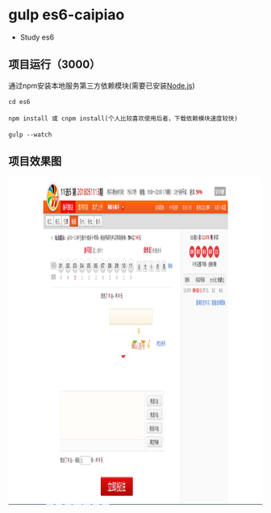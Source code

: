 # gulp es6-caipiao

- Study es6

## 项目运行（3000）
通过npm安装本地服务第三方依赖模块(需要已安装[Node.js](https://nodejs.org/en/))

```
cd es6

npm install 或 cnpm install(个人比较喜欢使用后者，下载依赖模块速度较快)

gulp --watch

```

## 项目效果图
<img src="https://raw.githubusercontent.com/WuChenDi/es6/master/screenshots/index.png" width="1349" height="650"/>